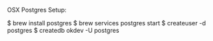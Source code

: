 OSX Postgres Setup:

$ brew install postgres
$ brew services postgres start
$ createuser -d postgres
$ createdb okdev -U postgres

